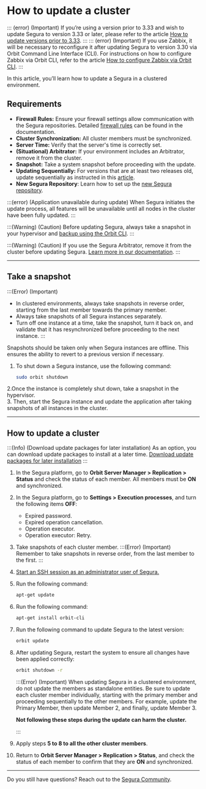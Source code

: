 # How to update a cluster

::: (error) (Important)
If you’re using a version prior to 3.33 and wish to update Segura to version 3.33 or later, please refer to the article [How to update versions prior to 3.33](/v4/docs/how-to-update-Segura-in-stages).
:::
::: (error) (Important)
If you use Zabbix, it will be necessary to reconfigure it after updating Segura to version 3.30 via Orbit Command Line Interface (CLI). For instructions on how to configure Zabbix via Orbit CLI, refer to the article [How to configure Zabbix via Orbit CLI](/v4/docs/orbit-cli-how-to-configure-zabbix-via-orbit-cli).
:::

In this article, you’ll learn how to update a Segura in a clustered environment. 


## Requirements

* **Firewall Rules:** Ensure your firewall settings allow communication with the Segura repositories. Detailed [firewall rules](/v4/docs/installation-firewall-rules) can be found in the documentation.
* **Cluster Synchronization:** All cluster members must be synchronized.
* **Server Time:** Verify that the server's time is correctly set.
* **(Situational) Arbitrator:** If your environment includes an Arbitrator, remove it from the cluster.
* **Snapshot:** Take a system snapshot before proceeding with the update.
* **Updating Sequentially:** For versions that are at least two releases old, update sequentially as instructed in this [article](/v4/docs/how-to-update-Segura-in-stages).
* **New Segura Repository**: Learn how to set up the [new Segura repository](/v4/docs/installation-how-to-change-Segura-to-use-the-new-repository).

:::(error) (Application unavailable during update)
When Segura initiates the update process, all features will be unavailable until all nodes in the cluster have been fully updated.
:::

:::(Warning) (Caution)
Before updating Segura, always take a snapshot in your hypervisor and [backup using the Orbit CLI](/v4/docs/orbit-cli-how-to-configure-backup).
:::

:::(Warning) (Caution)
If you use the Segura Arbitrator, remove it from the cluster before updating Segura. [Learn more in our documentation](/v4/docs/arbitrator-remove-arbitrator).
:::

* * *

## Take a snapshot

:::(Error) (Important)
* In clustered environments, always take snapshots in reverse order, starting from the last member towards the primary member.
* Always take snapshots of all Segura instances separately.
* Turn off one instance at a time, take the snapshot, turn it back on, and validate that it has resynchronized before proceeding to the next instance.
:::

Snapshots should be taken only when Segura instances are offline. This ensures the ability to revert to a previous version if necessary.

1. To shut down a Segura instance, use the following command:
    ```bash
    sudo orbit shutdown
    ```
2.Once the instance is completely shut down, take a snapshot in the hypervisor.   
3. Then, start the Segura instance and update the application after taking snapshots of all instances in the cluster.

* * *

## How to update a cluster

:::(Info) (Download update packages for later installation)
As an option, you can download update packages to install at a later time. [Download update packages for later installation](/v4/docs/orbit-cli-how-to-update-the-platform#download-update-packages-to-install-later)
:::

1. In the Segura platform, go to **Orbit Server Manager > Replication > Status** and check the status of each member. All members must be **ON** and synchronized.

2. In the Segura platform, go to **Settings > Execution processes**, and turn the following items **OFF**:
    * Expired password.
    * Expired operation cancellation. 
    * Operation executor.
    * Operation executor: Retry.
3. Take snapshots of each cluster member. 
    :::(Error) (Important)
    Remember to take snapshots in reverse order, from the last member to the first.
    :::
4. [Start an SSH session as an administrator user of Segura.](/v4/docs/administration-ssh-access)
5. Run the following command:
    ```bash
    apt-get update
    ```
6. Run the following command:
    ```bash
    apt-get install orbit-cli
    ```
7. Run the following command to update Segura to the latest version:
    ```bash
    orbit update
    ```
8. After updating Segura, restart the system to ensure all changes have been applied correctly:
    ```bash
    orbit shutdown -r
    ```
    :::(Error) (Important)
    When updating Segura in a clustered environment, do not update the members as standalone entities. Be sure to update each cluster member individually, starting with the primary member and proceeding sequentially to the other members. For example, update the Primary Member, then update Member 2, and finally, update Member 3. 

    **Not following these steps during the update can harm the cluster.**

    :::

9. Apply steps **5 to 8 to all the other cluster members**.
10. Return to **Orbit Server Manager > Replication > Status**, and check the status of each member to confirm that they are **ON** and synchronized.


* * *

Do you still have questions? Reach out to the [Segura Community](https://community.Segura.io/).
